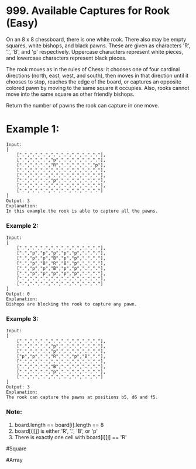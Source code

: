 # 999. Available Captures for Rook (Easy)

On an 8 x 8 chessboard, there is one white rook.  There also may be empty squares, white bishops, and black pawns.  These are given as characters 'R', '.', 'B', and 'p' respectively. Uppercase characters represent white pieces, and lowercase characters represent black pieces.

The rook moves as in the rules of Chess: it chooses one of four cardinal directions (north, east, west, and south), then moves in that direction until it chooses to stop, reaches the edge of the board, or captures an opposite colored pawn by moving to the same square it occupies.  Also, rooks cannot move into the same square as other friendly bishops.

Return the number of pawns the rook can capture in one move.

# Example 1:
```
Input:
[
    [".",".",".",".",".",".",".","."],
    [".",".",".","p",".",".",".","."],
    [".",".",".","R",".",".",".","p"],
    [".",".",".",".",".",".",".","."],
    [".",".",".",".",".",".",".","."],
    [".",".",".","p",".",".",".","."],
    [".",".",".",".",".",".",".","."],
    [".",".",".",".",".",".",".","."]
]
Output: 3
Explanation: 
In this example the rook is able to capture all the pawns.
```
### Example 2:
```
Input: 
[
    [".",".",".",".",".",".",".","."],
    [".","p","p","p","p","p",".","."],
    [".","p","p","B","p","p",".","."],
    [".","p","B","R","B","p",".","."],
    [".","p","p","B","p","p",".","."],
    [".","p","p","p","p","p",".","."],
    [".",".",".",".",".",".",".","."],
    [".",".",".",".",".",".",".","."]
]
Output: 0
Explanation: 
Bishops are blocking the rook to capture any pawn.
```
### Example 3:
```
Input: 
[
    [".",".",".",".",".",".",".","."],
    [".",".",".","p",".",".",".","."],
    [".",".",".","p",".",".",".","."],
    ["p","p",".","R",".","p","B","."],
    [".",".",".",".",".",".",".","."],
    [".",".",".","B",".",".",".","."],
    [".",".",".","p",".",".",".","."],
    [".",".",".",".",".",".",".","."]
]
Output: 3
Explanation: 
The rook can capture the pawns at positions b5, d6 and f5.
```
### Note:
1. board.length == board[i].length == 8
2. board[i][j] is either 'R', '.', 'B', or 'p'
3. There is exactly one cell with board[i][j] == 'R'

#Square

#Array
